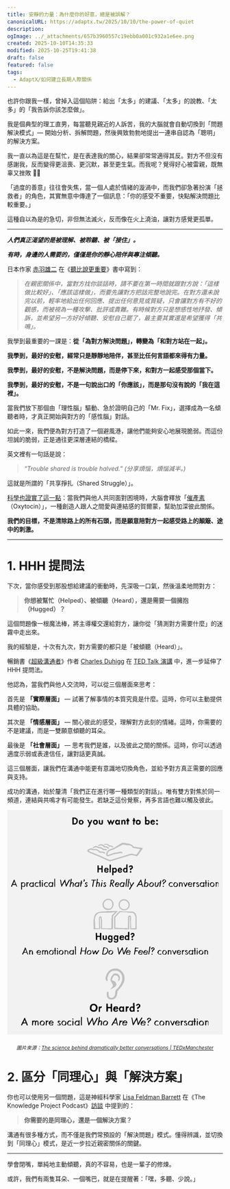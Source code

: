 ```yaml
---
title: 安靜的力量：為什麼你的好意，總是被誤解？
canonicalURL: https://adaptx.tw/2025/10/10/the-power-of-quiet
description:
ogImage: ../_attachments/657b3960557c19ebb0a001c932a1e6ee.png
created: 2025-10-10T14:35:33
modified: 2025-10-25T19:41:38
draft: false
featured: false
tags:
  - AdaptX/如何建立長期人際關係
---
```


也許你跟我一樣，曾掉入這個陷阱：給出「太多」的建議、「太多」的說教、「太多」的「我告訴你該怎麼做」。

我是個典型的理工直男，每當聽見親近的人訴苦，我的大腦就會自動切換到「問題解決模式」— 開始分析、拆解問題，然後興致勃勃地提出一連串自認為「聰明」的解決方案。

我一直以為這是在幫忙，是在表達我的關心，結果卻常常適得其反。對方不但沒有感謝我，反而變得更沮喪、更沉默，甚至更生氣。而我呢？覺得好心被雷親，既無辜又挫敗 🤷‍♂️

「過度的善意」往往會失焦，當一個人處於情緒的漩渦中，而我們卻急著扮演「拯救者」的角色，其實無意中傳達了一個訊息：「你的感受不重要，快點解決問題比較重要。」

這種自以為是的急切，非但無法滅火，反而像在火上澆油，讓對方感覺更孤單。

---

_**人們真正渴望的是被理解、被聆聽、被「接住」。**_

_**有時，身邊的人需要的，僅僅是你的靜心陪伴與專注傾聽。**_

日本作家 [赤羽雄二](https://www.google.com/search?q=赤羽雄二) 在《[聽比說更重要](https://www.books.com.tw/products/0010908907)》書中寫到：

> _在親密關係中，當對方找你談話時，請不要在第一時間就跟對方說：「這樣做比較好」、「應該這樣做」，而要先讓對方把話完整地說完。在對方還未說完以前，輕率地給出任何回應、提出任何意見或質疑，只會讓對方有不好的觀感，而被視為一種攻擊、批評或責難。有時候對方只是想感性地抒發、傾訴，並希望另一方好好傾聽、安慰自己罷了，最主要其實還是希望獲得「共鳴」。_

我學到最重要的一課是：**從「為對方解決問題」，轉變為「和對方站在一起」。**

**我學到，最好的安慰，經常只是靜靜地陪伴，甚至比任何言語都來得有力量。**

**我學到，最好的安慰，不是解決問題，而是停下來，和對方一起感受那個當下。**

**我學到，最好的安慰，不是一句說出口的「你應該」，而是那句沒有說的「我在這裡」。**

當我們放下那個由「理性腦」驅動、急於證明自己的「Mr. Fix」，選擇成為一名傾聽者時，才真正開始與對方的「感性腦」對話。

如此一來，我們便為對方打造了一個避風港，讓他們能夠安心地展現脆弱。而這份坦誠的脆弱，正是通往更深層連結的橋樑。

英文裡有一句話是說：

> _“Trouble shared is trouble halved.”_
> _(分享煩惱，煩惱減半。)_

這就是所謂的「共享掙扎（Shared Struggle）」。

[科學也證實了這一點](https://www.youtube.com/watch?v=UQiXXw42AdE&t=410s)：當我們與他人共同面對困境時，大腦會釋放「[催產素](https://www.google.com/search?q=催產素)（Oxytocin）」，一種創造人跟人之間愛與連結感的賀爾蒙，幫助加深彼此關係。

**我們的目標，不是清除路上的所有石頭，而是願意陪對方一起感受路上的顛簸、途中的刺激。**

---

# 1. HHH 提問法

下次，當你感受到那股想給建議的衝動時，先深吸一口氣，然後溫柔地問對方：

> **你想被幫忙（Helped）、被傾聽（Heard），還是需要一個擁抱（Hugged）？**

這個問題像一根魔法棒，將主導權交還給對方，讓你從「猜測對方需要什麼」的迷霧中走出來。

我的經驗是，十次有九次，對方需要的都只是「被傾聽（Heard）」。

暢銷書《[超級溝通者](https://www.books.com.tw/products/0011017131)》作者 [Charles Duhigg](https://www.google.com/search?q=Charles+Duhigg) 在 [TED Talk 演講](https://www.youtube.com/watch?v=lg48Bi9DA54) 中，進一步延伸了 HHH 提問法。

他認為，當我們與他人交流時，可以從三個層面來思考：

首先是 **「實際層面」** — 試著了解事情的本質究竟是什麼。這時，你可以主動提供具體的協助。

其次是 **「情感層面」** — 關心彼此的感受，理解對方此刻的情緒。這時，你需要的不是建議，而是一雙願意傾聽的耳朵。

最後是 **「社會層面」** — 思考我們是誰，以及彼此之間的關係。這時，你可以透過適度示弱或表達信任，讓對話更真誠。

這三個層面，讓我們在溝通中能更有意識地切換角色，並給予對方真正需要的回應與支持。

成功的溝通，始於釐清「我們正在進行哪一種類型的對話」。唯有雙方對焦於同一頻道，連結與共鳴才有可能發生。若缺乏這份覺察，再多言語也難以觸及彼此。

<div align="center">

![](../_attachments/93bae1325ed7953f4e2ec6ef1318c910.png)

<sub><em>圖片來源：<a href="https://youtu.be/lg48Bi9DA54?t=3m40s">The science behind dramatically better conversations | TEDxManchester</a></em></sub>

</div>

# 2. 區分「同理心」與「解決方案」

你也可以使用另一個問題，這是神經科學家 [Lisa Feldman Barrett](https://www.google.com/search?q=Lisa+Feldman+Barrett) 在《The Knowledge Project Podcast》[訪談](https://www.youtube.com/watch?v=jORaNMIGiok&t=48m1s) 中提到的：

> **你需要的是同理心，還是一個解決方案？**

溝通有很多種方式，而不僅是我們常預設的「解決問題」模式。懂得辨識，並切換到「同理心」模式，是近一步拉近親密關係的關鍵。

---

學會閉嘴，單純地主動傾聽，真的不容易，也是一輩子的修煉。

或許，我們有兩隻耳朵、一個嘴巴，就是在提醒著：「嘿，多聽、少說。」
